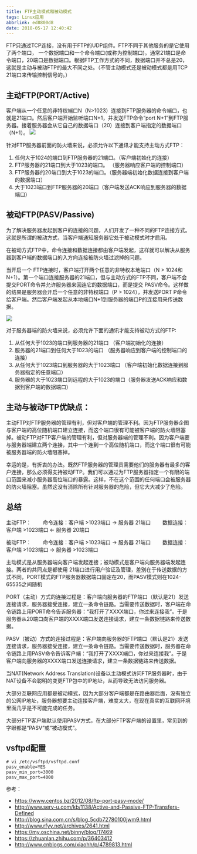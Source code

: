 ```yaml
---
title: FTP主动模式和被动模式
tags: Linux应用
abbrlink: ed8800d8
date: 2018-05-17 12:40:42
---
```


FTP只通过TCP连接，没有用于FTP的UDP组件。FTP不同于其他服务的是它使用了两个端口， 一个数据端口和一个命令端口(或称为控制端口)。通常21端口是命令端口，20端口是数据端口。根据FTP工作方式的不同，数据端口并不总是20，这就是主动与被动FTP的最大不同之处。（不管主动模式还是被动模式都是用TCP 21端口来传输控制信号的。）



## 主动FTP(PORT/Active)
客户端从一个任意的非特权端口N（N>1023）连接到FTP服务器的命令端口，也就是21端口。然后客户端开始监听端口N+1，并发送FTP命令“port N+1”到FTP服务器。接着服务器会从它自己的数据端口（20）连接到客户端指定的数据端口（N+1）。
![](http://ow3dy62zt.bkt.clouddn.com/IMG43.jpg)

针对FTP服务器前面的防火墙来说，必须允许以下通讯才能支持主动方式FTP：

1. 任何大于1024的端口到FTP服务器的21端口。（客户端初始化的连接）
2. FTP服务器的21端口到大于1023的端口。 （服务器响应客户端的控制端口）
3. FTP服务器的20端口到大于1023的端口。（服务器端初始化数据连接到客户端的数据端口）
4. 大于1023端口到FTP服务器的20端口（客户端发送ACK响应到服务器的数据端口）


## 被动FTP(PASV/Passive)
为了解决服务器发起到客户的连接的问题，人们开发了一种不同的FTP连接方式。这就是所谓的被动方式，当客户端通知服务器它处于被动模式时才启用。

在被动方式FTP中，命令连接和数据连接都由客户端发起，这样就可以解决从服务器到客户端的数据端口的入方向连接被防火墙过滤掉的问题。

当开启一个 FTP连接时，客户端打开两个任意的非特权本地端口（N > 1024和N+1）。第一个端口连接服务器的21端口，但与主动方式的FTP不同，客户端不会提交PORT命令并允许服务器来回连它的数据端口，而是提交 PASV命令。这样做的结果是服务器会开启一个任意的非特权端口（P > 1024），并发送PORT P命令给客户端。然后客户端发起从本地端口N+1到服务器的端口P的连接用来传送数据。

![](http://ow3dy62zt.bkt.clouddn.com/IMG44.jpg)

对于服务器端的防火墙来说，必须允许下面的通讯才能支持被动方式的FTP:

1. 从任何大于1023的端口到服务器的21端口 （客户端初始化的连接）
2. 服务器的21端口到任何大于1023的端口 （服务器响应到客户端的控制端口的连接）
3. 从任何大于1023端口到服务器的大于1023端口 （客户端初始化数据连接到服务器指定的任意端口）
4. 服务器的大于1023端口到远程的大于1023的端口（服务器发送ACK响应和数据到客户端的数据端口）
 



## 主动与被动FTP优缺点：
主动FTP对FTP服务器的管理有利，但对客户端的管理不利。因为FTP服务器企图与客户端的高位随机端口建立连接，而这个端口很有可能被客户端的防火墙阻塞掉。被动FTP对FTP客户端的管理有利，但对服务器端的管理不利。因为客户端要与服务器端建立两个连接，其中一个连到一个高位随机端口，而这个端口很有可能被服务器端的防火墙阻塞掉。

幸运的是，有折衷的办法。既然FTP服务器的管理员需要他们的服务器有最多的客户连接，那么必须得支持被动FTP。我们可以通过为FTP服务器指定一个有限的端口范围来减小服务器高位端口的暴露。这样，不在这个范围的任何端口会被服务器的防火墙阻塞。虽然这没有消除所有针对服务器的危险，但它大大减少了危险。





## 总结

主动FTP：
　　命令连接：客户端 >1023端口 -> 服务器 21端口
　　数据连接：客户端 >1023端口 <- 服务器 20端口 

被动FTP：
　　命令连接：客户端 >1023端口 -> 服务器 21端口
　　数据连接：客户端 >1023端口 -> 服务器 >1023端口

主动模式是从服务器端向客户端发起连接；被动模式是客户端向服务器端发起连接。两者的共同点是都使用 21端口进行用户验证及管理，差别在于传送数据的方式不同，PORT模式的FTP服务器数据端口固定在20，而PASV模式则在1024-65535之间随机

PORT（主动）方式的连接过程是：客户端向服务器的FTP端口（默认是21）发送连接请求，服务器接受连接，建立一条命令链路。当需要传送数据时，客户端在命令链路上用PORT命令告诉服务器：“我打开了XXXX端口，你过来连接我”。于是服务器从20端口向客户端的XXXX端口发送连接请求，建立一条数据链路来传送数据。

PASV（被动）方式的连接过程是：客户端向服务器的FTP端口（默认是21）发送连接请求，服务器接受连接，建立一条命令链路。当需要传送数据时，服务器在命令链路上用PASV命令告诉客户端：“我打开了XXXX端口，你过来连接我”。于是客户端向服务器的XXXX端口发送连接请求，建立一条数据链路来传送数据。



当NAT(Network Address Translation)设备以主动模式访问FTP服务器时，由于NAT设备不会聪明的变更FTP包中的IP地址，从而导致无法访问服务器。

大部分互联网应用都是被动模式，因为大部分客户端都是在路由器后面，没有独立的公网IP地址，服务器想要主动连接客户端，难度太大，在现在真实的互联网环境里面几乎是不可能完成的任务。

大部分FTP客户端默认使用PASV方式，在大部分FTP客户端的设置里，常见到的字眼都是“PASV”或“被动模式”。



## vsftpd配置
```
# vi /etc/vsftpd/vsftpd.conf
pasv_enable=YES
pasv_min_port=3000
pasv_max_port=4000
```



参考：

* https://www.centos.bz/2012/08/ftp-port-pasv-mode/
* http://www.serv-u.com/kb/1138/Active-and-Passive-FTP-Transfers-Defined
* http://blog.sina.com.cn/s/blog_5cdb72780100jwm9.html
* http://www.rfyy.net/archives/2641.html
* https://my.oschina.net/binny/blog/17469
* https://zhuanlan.zhihu.com/p/36403412
* http://www.cnblogs.com/xiaohh/p/4789813.html